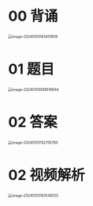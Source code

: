 # 00 背诵

<img src="https://cvp.oss-cn-shanghai.aliyuncs.com/picgo/202401051634842.png" alt="image-20240105163451659" style="zoom:50%;" />



# 01 题目

<img src="https://cvp.oss-cn-shanghai.aliyuncs.com/picgo/202401050945772.png" alt="image-20240105094518644" style="zoom:50%;" />



# 02 答案

<img src="https://cvp.oss-cn-shanghai.aliyuncs.com/picgo/202401051527898.png" alt="image-20240105152705780" style="zoom:50%;" />



# 02 视频解析

<img src="https://cvp.oss-cn-shanghai.aliyuncs.com/picgo/202401051635671.png" alt="image-20240105163549255" style="zoom:50%;" />
